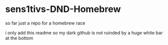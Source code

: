 # sens1tivs-DND-Homebrew
so far just a repo for a homebrew race 

i
only
add
this
readme
so
my
dark
github
is
not
ruinded
by
a
huge
white
bar
at
the
bottom
